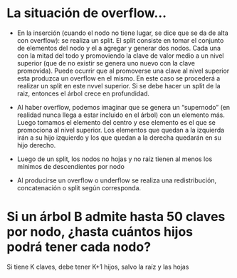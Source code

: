 # La situación de overflow...

- En la inserción (cuando el nodo no tiene lugar, se dice que se da de alta con overflow): se realiza un split. El split consiste en tomar el conjunto de elementos del nodo y el a agregar y generar dos nodos. Cada una con la mitad del todo y promoviendo la clave de valor medio a un nivel superior (que de no existir se genera uno nuevo con la clave promovida). Puede ocurrir que al promoverse una clave al nivel superior esta produzca un overflow en el mismo. En este caso se procederá a realizar un split en este nvvel superior. Si se debe hacer un split de la raiz, entonces el árbol crece en profundidad.

- Al haber overflow, podemos imaginar que se genera un “supernodo” (en realidad nunca llega a estar incluido en el árbol) con un elemento más. Luego tomamos el elemento del centro y ese elemento es el que se promociona al nivel superior. Los elementos que quedan a la izquierda irán a su hijo izquierdo y los que quedan a la derecha quedarán en su hijo derecho.

- Luego de un split, los nodos no hojas y no raíz tienen al menos los mínimos de descendientes por nodo

- Al producirse un overflow o underflow se realiza una redistribución, concatenación o split según corresponda.

# Si un árbol B admite hasta 50 claves por nodo, ¿hasta cuántos hijos podrá tener cada nodo?

Si tiene K claves, debe tener K+1 hijos, salvo la raíz y las hojas